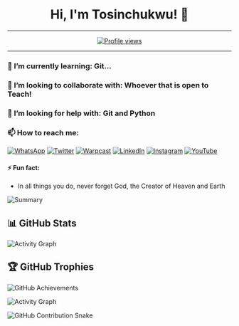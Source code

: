 <!--
**tosinchukwu/tosinchukwu** is a ✨ _special_ ✨ repository because its `README.md` (this file) appears on your GitHub profile.

Here are some ideas to get you started:

🔭 I’m currently working on ...
💬 Ask me about ... -->

<h1 align="center">Hi, I'm Tosinchukwu! 👋 </h1>

---
<p align="center">
  <a href="https://github.com/tosinchukwu"><img src="https://komarev.com/ghpvc/?username=tosinchukwu&style=flat-square" alt="Profile views"/></a>
</p>

---


### 🌱 I’m currently learning: **Git...**

### 👯 I’m looking to collaborate with: **Whoever that is open to Teach!**

### 🤔 I’m looking for help with: **Git and Python**

### 📫 How to reach me:

[![WhatsApp](https://img.shields.io/badge/WhatsApp-25D366?style=for-the-badge&logo=whatsapp&logoColor=white)](https://wa.me/+2348132845660?text=Hello!%20I%20found%20you%20on%20GitHub)
[![Twitter](https://img.shields.io/badge/Twitter-%231DA1F2.svg?style=for-the-badge&logo=Twitter&logoColor=white)](https://twitter.com/mouseng20)
[![Warpcast](https://img.shields.io/badge/Warpcast-5A67D8?style=for-the-badge&logo=warpcast&logoColor=white)](https://warpcast.com/tosinchukwu)
[![LinkedIn](https://img.shields.io/badge/LinkedIn-%230A66C2.svg?style=for-the-badge&logo=linkedin&logoColor=white)](https://www.linkedin.com/in/tosin.mouseng20/)
[![Instagram](https://img.shields.io/badge/Instagram-%23E4405F.svg?style=for-the-badge&logo=instagram&logoColor=white)](https://www.instagram.com/tosin.mouseng20/)
[![YouTube](https://img.shields.io/badge/YouTube-%23FF0000.svg?style=for-the-badge&logo=youtube&logoColor=white)](https://www.youtube.com/@tosinchukwu)





#### ⚡ Fun fact:
- In all things you do, never forget God, the Creator of Heaven and Earth


![Summary](https://github-profile-summary-cards.vercel.app/api/cards/profile-details?username=tosinchukwu&theme=radical)

## 📊 GitHub Stats
![Activity Graph](https://github-profile-summary-cards.vercel.app/api/cards/stats?username=tosinchukwu&theme=radical)

## 🏆 GitHub Trophies
![GitHub Achievements](https://github-profile-trophy.vercel.app/?username=tosinchukwu&theme=radical)


![Activity Graph](https://github-readme-activity-graph.vercel.app/graph?username=tosinchukwu&theme=react-dark)



![GitHub Contribution Snake](https://github.com/tosinchukwu/tosinchukwu/blob/output/github-contribution-grid-snake.svg)









